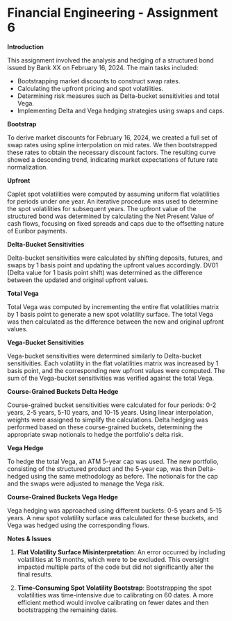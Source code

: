 # Financial Engineering - Assignment 6

**Introduction**

This assignment involved the analysis and hedging of a structured bond issued by Bank XX on February 16, 2024. The main tasks included:

- Bootstrapping market discounts to construct swap rates.
- Calculating the upfront pricing and spot volatilities.
- Determining risk measures such as Delta-bucket sensitivities and total Vega.
- Implementing Delta and Vega hedging strategies using swaps and caps.

**Bootstrap**

To derive market discounts for February 16, 2024, we created a full set of swap rates using spline interpolation on mid rates. We then bootstrapped these rates to obtain the necessary discount factors. The resulting curve showed a descending trend, indicating market expectations of future rate normalization.

**Upfront**

Caplet spot volatilities were computed by assuming uniform flat volatilities for periods under one year. An iterative procedure was used to determine the spot volatilities for subsequent years. The upfront value of the structured bond was determined by calculating the Net Present Value of cash flows, focusing on fixed spreads and caps due to the offsetting nature of Euribor payments.

**Delta-Bucket Sensitivities**

Delta-bucket sensitivities were calculated by shifting deposits, futures, and swaps by 1 basis point and updating the upfront values accordingly. DV01 (Delta value for 1 basis point shift) was determined as the difference between the updated and original upfront values.

**Total Vega**

Total Vega was computed by incrementing the entire flat volatilities matrix by 1 basis point to generate a new spot volatility surface. The total Vega was then calculated as the difference between the new and original upfront values.

**Vega-Bucket Sensitivities**

Vega-bucket sensitivities were determined similarly to Delta-bucket sensitivities. Each volatility in the flat volatilities matrix was increased by 1 basis point, and the corresponding new upfront values were computed. The sum of the Vega-bucket sensitivities was verified against the total Vega.

**Course-Grained Buckets Delta Hedge**

Course-grained bucket sensitivities were calculated for four periods: 0-2 years, 2-5 years, 5-10 years, and 10-15 years. Using linear interpolation, weights were assigned to simplify the calculations. Delta hedging was performed based on these course-grained buckets, determining the appropriate swap notionals to hedge the portfolio's delta risk.

**Vega Hedge**

To hedge the total Vega, an ATM 5-year cap was used. The new portfolio, consisting of the structured product and the 5-year cap, was then Delta-hedged using the same methodology as before. The notionals for the cap and the swaps were adjusted to manage the Vega risk.

**Course-Grained Buckets Vega Hedge**

Vega hedging was approached using different buckets: 0-5 years and 5-15 years. A new spot volatility surface was calculated for these buckets, and Vega was hedged using the corresponding flows.

**Notes & Issues**

1. **Flat Volatility Surface Misinterpretation**: An error occurred by including volatilities at 18 months, which were to be excluded. This oversight impacted multiple parts of the code but did not significantly alter the final results.

2. **Time-Consuming Spot Volatility Bootstrap**: Bootstrapping the spot volatilities was time-intensive due to calibrating on 60 dates. A more efficient method would involve calibrating on fewer dates and then bootstrapping the remaining dates.
